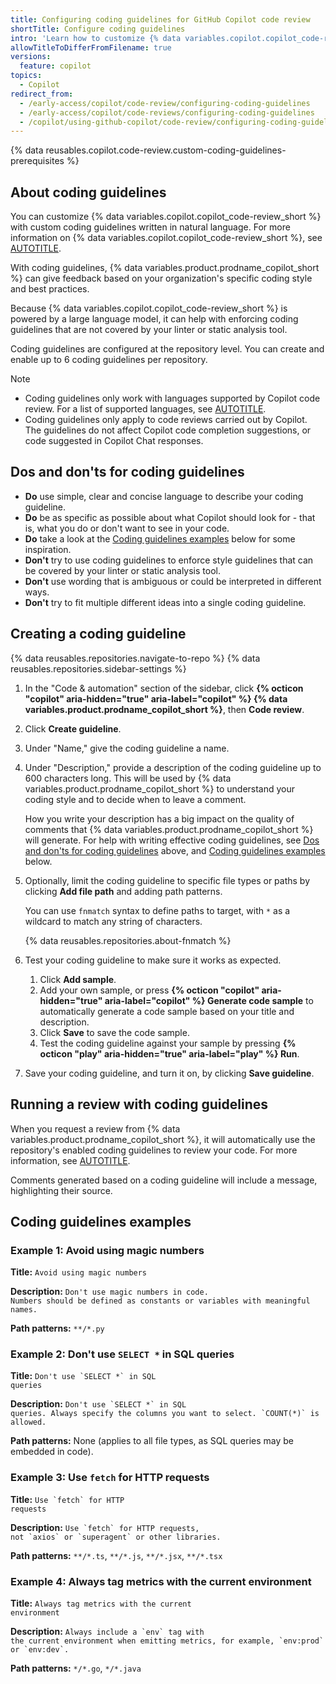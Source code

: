 ```yaml
---
title: Configuring coding guidelines for GitHub Copilot code review
shortTitle: Configure coding guidelines
intro: 'Learn how to customize {% data variables.copilot.copilot_code-review_short %} with custom coding guidelines.'
allowTitleToDifferFromFilename: true
versions:
  feature: copilot
topics:
  - Copilot
redirect_from:
  - /early-access/copilot/code-review/configuring-coding-guidelines
  - /early-access/copilot/code-reviews/configuring-coding-guidelines
  - /copilot/using-github-copilot/code-review/configuring-coding-guidelines
---
```


{% data reusables.copilot.code-review.custom-coding-guidelines-prerequisites %}

## About coding guidelines

You can customize {% data variables.copilot.copilot_code-review_short %} with custom coding guidelines written in natural language. For more information on {% data variables.copilot.copilot_code-review_short %}, see [AUTOTITLE](/copilot/using-github-copilot/code-review/using-copilot-code-review).

With coding guidelines, {% data variables.product.prodname_copilot_short %} can give feedback based on your organization's specific coding style and best practices.

Because {% data variables.copilot.copilot_code-review_short %} is powered by a large language model, it can help with enforcing coding guidelines that are not covered by your linter or static analysis tool.

Coding guidelines are configured at the repository level. You can create and enable up to 6 coding guidelines per repository.

> [!NOTE]
>
> * Coding guidelines only work with languages supported by Copilot code review. For a list of supported languages, see [AUTOTITLE](/copilot/using-github-copilot/code-review/using-copilot-code-review#supported-programming-languages).
> * Coding guidelines only apply to code reviews carried out by Copilot. The guidelines do not affect Copilot code completion suggestions, or code suggested in Copilot Chat responses.

## Dos and don'ts for coding guidelines

* **Do** use simple, clear and concise language to describe your coding guideline.
* **Do** be as specific as possible about what Copilot should look for - that is, what you do or don't want to see in your code.
* **Do** take a look at the [Coding guidelines examples](#coding-guidelines-examples) below for some inspiration.
* **Don't** try to use coding guidelines to enforce style guidelines that can be covered by your linter or static analysis tool.
* **Don't** use wording that is ambiguous or could be interpreted in different ways.
* **Don't** try to fit multiple different ideas into a single coding guideline.

## Creating a coding guideline

{% data reusables.repositories.navigate-to-repo %}
{% data reusables.repositories.sidebar-settings %}

1. In the "Code & automation" section of the sidebar, click **{% octicon "copilot" aria-hidden="true" aria-label="copilot" %} {% data variables.product.prodname_copilot_short %}**, then **Code review**.
1. Click **Create guideline**.
1. Under "Name," give the coding guideline a name.
1. Under "Description," provide a description of the coding guideline up to 600 characters long. This will be used by {% data variables.product.prodname_copilot_short %} to understand your coding style and to decide when to leave a comment.

   How you write your description has a big impact on the quality of comments that {% data variables.product.prodname_copilot_short %} will generate. For help with writing effective coding guidelines, see [Dos and don'ts for coding guidelines](#dos-and-donts-for-coding-guidelines) above, and [Coding guidelines examples](#coding-guidelines-examples) below.

1. Optionally, limit the coding guideline to specific file types or paths by clicking **Add file path** and adding path patterns.

   You can use `fnmatch` syntax to define paths to target, with `*` as a wildcard to match any string of characters.

   {% data reusables.repositories.about-fnmatch %}

1. Test your coding guideline to make sure it works as expected.

   1. Click **Add sample**.
   1. Add your own sample, or press **{% octicon "copilot" aria-hidden="true" aria-label="copilot" %} Generate code sample** to automatically generate a code sample based on your title and description.
   1. Click **Save** to save the code sample.
   1. Test the coding guideline against your sample by pressing **{% octicon "play" aria-hidden="true" aria-label="play" %} Run**.

1. Save your coding guideline, and turn it on, by clicking **Save guideline**.

## Running a review with coding guidelines

When you request a review from {% data variables.product.prodname_copilot_short %}, it will automatically use the repository's enabled coding guidelines to review your code. For more information, see [AUTOTITLE](/copilot/using-github-copilot/code-review/using-copilot-code-review).

Comments generated based on a coding guideline will include a message, highlighting their source.

## Coding guidelines examples

### Example 1: Avoid using magic numbers

**Title:** <code>Avoid using magic numbers</code>

**Description:** <code>Don't use magic numbers in code. Numbers should be defined as constants or variables with meaningful names.</code>

**Path patterns:** `**/*.py`

### Example 2: Don't use `SELECT *` in SQL queries

**Title:** <code>Don't use &#96;SELECT \*&#96; in SQL queries</code>

**Description:** <code>Don't use &#96;SELECT \*&#96; in SQL queries. Always specify the columns you want to select. &#96;COUNT(\*)&#96; is allowed.</code>

**Path patterns:** None (applies to all file types, as SQL queries may be embedded in code).

### Example 3: Use `fetch` for HTTP requests

**Title:** <code>Use &#96;fetch&#96; for HTTP requests</code>

**Description:** <code>Use &#96;fetch&#96; for HTTP requests, not &#96;axios&#96; or &#96;superagent&#96; or other libraries.</code>

**Path patterns:** `**/*.ts`, `**/*.js`, `**/*.jsx`, `**/*.tsx`

### Example 4: Always tag metrics with the current environment

**Title:** <code>Always tag metrics with the current environment</code>

**Description:** <code>Always include a &#96;env&#96; tag with the current environment when emitting metrics, for example, &#96;env:prod&#96; or &#96;env:dev&#96;.</code>

**Path patterns:** `*/*.go`, `*/*.java`
